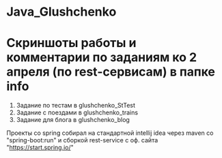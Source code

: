 # Java_Glushchenko



# Скриншоты работы и комментарии по заданиям ко 2 апреля (по rest-сервисам) в папке info
1) Задание по тестам в glushchenko_StTest
2) Задание с поездами в glushchenko_trains
3) Задание для блога в glushchenko_blog

Проекты со spring собирал на стандартной intellij idea через maven со "spring-boot:run" и сборкой rest-service с оф. сайта "https://start.spring.io/"
